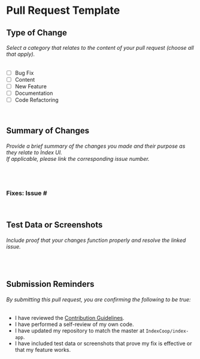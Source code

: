 # **Pull Request Template**

## **Type of Change**

###### _Select a category that relates to the content of your pull request (choose all that apply)._

- [ ] Bug Fix
- [ ] Content
- [ ] New Feature
- [ ] Documentation
- [ ] Code Refactoring

&nbsp;

## **Summary of Changes**

###### _Provide a brief summary of the changes you made and their purpose as they relate to Index UI. <br/>If applicable, please link the corresponding issue number._

&nbsp;

### **Fixes: Issue #**

&nbsp;

## **Test Data or Screenshots**

###### _Include proof that your changes function properly and resolve the linked issue._

&nbsp;

## **Submission Reminders**

###### _By submitting this pull request, you are confirming the following to be true:_

- I have reviewed the [Contribution Guidelines](https://github.com/SetProtocol/index-ui/blob/master/CONTRIBUTING.md).
- I have performed a self-review of my own code.
- I have updated my repository to match the master at `IndexCoop/index-app`.
- I have included test data or screenshots that prove my fix is effective or that my feature works.
